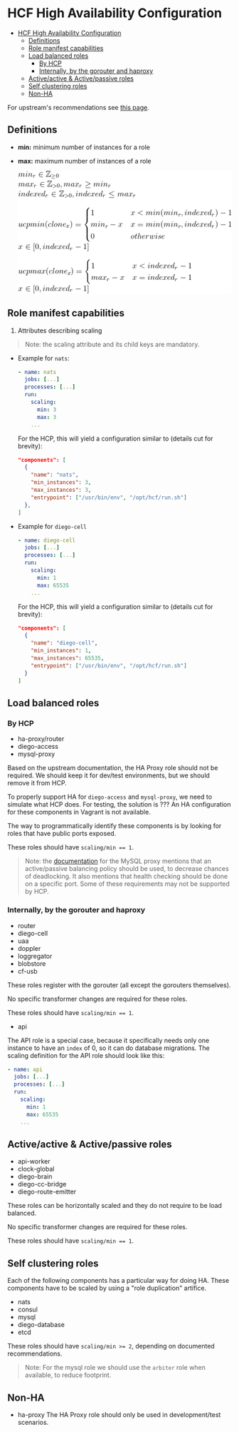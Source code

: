 # HCF High Availability Configuration

<!-- TOC depthFrom:1 depthTo:6 withLinks:1 updateOnSave:1 orderedList:0 -->

- [HCF High Availability Configuration](#hcf-high-availability-configuration)
	- [Definitions](#definitions)
	- [Role manifest capabilities](#role-manifest-capabilities)
	- [Load balanced roles](#load-balanced-roles)
		- [By HCP](#by-hcp)
		- [Internally, by the gorouter and haproxy](#internally-by-the-gorouter-and-haproxy)
	- [Active/active & Active/passive roles](#activeactive-activepassive-roles)
	- [Self clustering roles](#self-clustering-roles)
	- [Non-HA](#non-ha)

<!-- /TOC -->

For upstream's recommendations see [this page](https://docs.cloudfoundry.org/concepts/high-availability.html#databases).

## Definitions

- **min:** minimum number of instances for a role
- **max:** maximum number of instances of a role

  [![HA scaling definitions](high-availability-scaling-definitions.png)](high-availability-scaling-definitions.md)

## Role manifest capabilities

1. Attributes describing scaling

  > Note: the scaling attribute and its child keys are mandatory.

  - Example for `nats`:

    ```yaml
    - name: nats
      jobs: [...]
      processes: [...]
      run:
        scaling:
          min: 3
          max: 3
        ...
    ```

    For the HCP, this will yield a configuration similar to (details cut for brevity):

    ```json
    "components": [
      {
        "name": "nats",
        "min_instances": 3,
        "max_instances": 3,
        "entrypoint": ["/usr/bin/env", "/opt/hcf/run.sh"]
      },
    ]
    ```

  - Example for `diego-cell`

    ```yaml
    - name: diego-cell
      jobs: [...]
      processes: [...]
      run:
        scaling:
          min: 1
          max: 65535
        ...
    ```
    For the HCP, this will yield a configuration similar to (details cut for brevity):

    ```json
    "components": [
      {
        "name": "diego-cell",
        "min_instances": 1,
        "max_instances": 65535,
        "entrypoint": ["/usr/bin/env", "/opt/hcf/run.sh"]
      }
    ]
    ```    

## Load balanced roles

### By HCP

- ha-proxy/router
- diego-access
- mysql-proxy

Based on the upstream documentation, the HA Proxy role should not be required.
We should keep it for dev/test environments, but we should remove it from HCP.

To properly support HA for `diego-access` and `mysql-proxy`, we need to simulate what HCP does.
For testing, the solution is ???
An HA configuration for these components in Vagrant is not available.

The way to programmatically identify these components is by looking for roles that have public ports exposed.

These roles should have `scaling/min == 1`.

> Note: the [documentation](https://github.com/cloudfoundry/cf-mysql-release#create-load-balancer) for the MySQL proxy mentions that an active/passive balancing policy should be used, to decrease chances of deadlocking.
> It also mentions that health checking should be done on a specific port. Some of these requirements may not be supported by HCP.

### Internally, by the gorouter and haproxy

- router
- diego-cell
- uaa
- doppler
- loggregator
- blobstore
- cf-usb

These roles register with the gorouter (all except the gorouters themselves).

No specific transformer changes are required for these roles.

These roles should have `scaling/min == 1`.

- api

The API role is a special case, because it specifically needs only one instance to have an `index` of 0, so it can do database migrations.
The scaling definition for the API role should look like this:

```yaml
- name: api
  jobs: [...]
  processes: [...]
  run:
    scaling:
      min: 1
      max: 65535
    ...
```

## Active/active & Active/passive roles

- api-worker
- clock-global
- diego-brain
- diego-cc-bridge
- diego-route-emitter

These roles can be horizontally scaled and they do not require to be load
balanced.

No specific transformer changes are required for these roles.

These roles should have `scaling/min == 1`.

## Self clustering roles

Each of the following components has a particular way for doing HA. These
components have to be scaled by using a "role duplication" artifice.

- nats
- consul
- mysql
- diego-database
- etcd

These roles should have `scaling/min >= 2`, depending on documented recommendations.

> Note: For the mysql role we should use the `arbiter` role when available, to reduce footprint.

## Non-HA

- ha-proxy
  The HA Proxy role should only be used in development/test scenarios.
